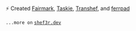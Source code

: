 ⚡  Created [Fairmark](https://apps.microsoft.com/detail/9pdm2qk92715), [Taskie](https://github.com/shef3r/Taskie), [Transhef](https://github.com/shef3r/Transhef), and [ferrpad](https://github.com/shef3r/ferrpad)

`...more on` [`shef3r.dev`](https://shef3r.dev/)
